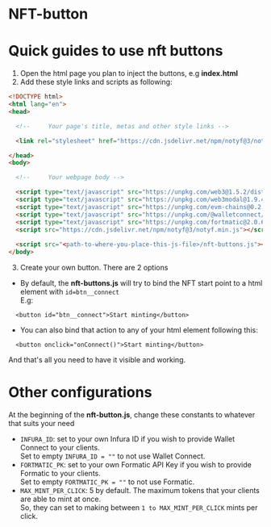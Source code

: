 # NFT-button

Quick guides to use nft buttons
===

1. Open the html page you plan to inject the buttons, e.g **index.html**
2. Add these style links and scripts as following:
```html
<!DOCTYPE html>
<html lang="en">
<head>

  <!--     Your page's title, metas and other style links -->

  <link rel="stylesheet" href="https://cdn.jsdelivr.net/npm/notyf@3/notyf.min.css">

</head>
<body>

  <!--     Your webpage body -->

  <script type="text/javascript" src="https://unpkg.com/web3@1.5.2/dist/web3.min.js"></script>
  <script type="text/javascript" src="https://unpkg.com/web3modal@1.9.4/dist/index.js"></script>
  <script type="text/javascript" src="https://unpkg.com/evm-chains@0.2.0/dist/umd/index.min.js"></script>
  <script type="text/javascript" src="https://unpkg.com/@walletconnect/web3-provider@1.2.1/dist/umd/index.min.js"></script>
  <script type="text/javascript" src="https://unpkg.com/fortmatic@2.0.6/dist/fortmatic.js"></script>
  <script src="https://cdn.jsdelivr.net/npm/notyf@3/notyf.min.js"></script>
  
  <script src="<path-to-where-you-place-this-js-file>/nft-buttons.js"></script>
</body>
```
3. Create your own button. There are 2 options
- By default, the **nft-buttons.js** will try to bind the NFT start point to a html element with ```id=btn__connect```<br>
E.g:
```
  <button id="btn__connect">Start minting</button>
```
- You can also bind that action to any of your html element following this:<br>
```
  <button onclick="onConnect()">Start minting</button>
```
And that's all you need to have it visible and working.

Other configurations
===
At the beginning of the **nft-button.js**, change these constants to whatever that suits your need
- `INFURA_ID`: set to your own Infura ID if you wish to provide Wallet Connect to your clients.<br/> Set to empty `INFURA_ID = ""` to not use Wallet Connect.
- `FORTMATIC_PK`: set to your own Formatic API Key if you wish to provide Formatic to your clients.<br/> Set to empty `FORTMATIC_PK = ""` to not use Formatic.
- `MAX_MINT_PER_CLICK`: 5 by default. The maximum tokens that your clients are able to mint at once.<br/> So, they can set to making between `1 to MAX_MINT_PER_CLICK` mints per click.
